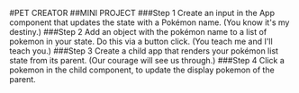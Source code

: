 #PET CREATOR
##MINI PROJECT
###Step 1
Create an input in the App component that updates the
state with a Pokémon name. (You know it's my destiny.)
###Step 2
Add an object with the pokémon name to a list of
pokemon in your state. Do this via a button click.
(You teach me and I'll teach you.)
###Step 3
Create a child app that renders your pokémon list state from
its parent. (Our courage will see us through.)
###Step 4
Click a pokemon in the child component, to update the display
pokemon of the parent.
